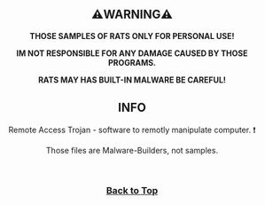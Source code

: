 <div style="text-align: center;"> <h2>⚠️WARNING⚠️</h2> <b> <p>THOSE SAMPLES OF RATS ONLY FOR PERSONAL USE!</p> <p>IM NOT RESPONSIBLE FOR ANY DAMAGE CAUSED BY THOSE PROGRAMS.</p> <p>RATS MAY HAS BUILT-IN MALWARE BE CAREFUL!</p> </b> <h2>INFO</h2> <p>Remote Access Trojan - software to remotly manipulate computer. ❗️</p> <p>Those files are Malware-Builders, not samples.</p> <br> <h3> <b> <a href=#start-of-content>Back to Top</a> </b> </h3> </div>
